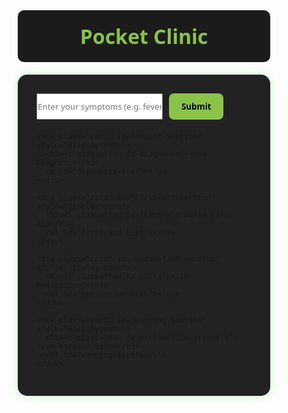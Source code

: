 <!DOCTYPE html>
<html lang="en">
<head>
  <meta charset="UTF-8">
  <meta name="viewport" content="width=device-width, initial-scale=1.0">
  <title>Pocket Clinic</title>
  <link rel="stylesheet" href="https://cdnjs.cloudflare.com/ajax/libs/font-awesome/6.0.0-beta3/css/all.min.css"/>
  <style>
    * {
      margin: 0;
      padding: 0;
      box-sizing: border-box;
      font-family: 'Segoe UI', Tahoma, Geneva, Verdana, sans-serif;
    }

    body {
      background: linear-gradient(to right, #0f2027, #203a43, #2c5364);
      color: #fff;
      padding: 20px;
    }

    header {
      background-color: #1b1b1b;
      padding: 20px;
      text-align: center;
      color: #8BC34A;
      font-size: 2rem;
      font-weight: bold;
      border-radius: 10px;
      margin-bottom: 20px;
    }

    .container {
      max-width: 900px;
      margin: auto;
      background: #222;
      padding: 30px;
      border-radius: 15px;
      box-shadow: 0 0 15px rgba(0,255,0,0.2);
    }

    form {
      display: flex;
      gap: 10px;
      margin-bottom: 20px;
    }

    input[type="text"] {
      flex: 1;
      padding: 12px;
      border: none;
      border-radius: 8px;
      font-size: 1rem;
    }

    button {
      background-color: #8BC34A;
      color: #000;
      padding: 12px 20px;
      border: none;
      border-radius: 8px;
      font-weight: bold;
      cursor: pointer;
      transition: background 0.3s;
    }

    button:hover {
      background-color: #7CB342;
    }

    .card {
      background-color: #333;
      padding: 20px;
      border-radius: 10px;
      margin-bottom: 20px;
      box-shadow: 0 2px 10px rgba(0,255,0,0.1);
    }

    .card h3 {
      color: #8BC34A;
      margin-bottom: 10px;
    }

    .tag {
      display: inline-block;
      background: #4CAF50;
      padding: 5px 10px;
      border-radius: 20px;
      margin: 5px 5px 0 0;
      font-size: 0.9rem;
    }

    ul {
      padding-left: 20px;
    }

    ul li {
      margin-bottom: 5px;
    }
  </style>
</head>
<body>
  <header>
    <i class="fas fa-clinic-medical"></i> Pocket Clinic
  </header>
  <div class="container">
    <form id="symptom-form">
      <input type="text" id="symptoms-input" placeholder="Enter your symptoms (e.g. fever, cough)" required />
      <button type="submit">Submit</button>
    </form>

    <div class="card" id="result-section" style="display:none">
      <h3><i class="fas fa-diagnoses"></i> Diagnosis</h3>
      <p id="diagnosis-text"></p>
    </div>

    <div class="card" id="first-aid-section" style="display:none">
      <h3><i class="fas fa-first-aid"></i> First Aid</h3>
      <ul id="first-aid-list"></ul>
    </div>

    <div class="card" id="medication-section" style="display:none">
      <h3><i class="fas fa-pills"></i> Medications</h3>
      <ul id="medication-list"></ul>
    </div>

    <div class="card" id="warning-section" style="display:none">
      <h3><i class="fas fa-exclamation-triangle"></i> Warning Signs</h3>
      <ul id="warning-list"></ul>
    </div>
  </div>

  <script>
    const form = document.getElementById('symptom-form');
    const input = document.getElementById('symptoms-input');
    const result = document.getElementById('result-section');
    const firstAid = document.getElementById('first-aid-section');
    const medication = document.getElementById('medication-section');
    const warning = document.getElementById('warning-section');

    form.addEventListener('submit', async (e) => {
      e.preventDefault();
      const symptoms = input.value.trim();

      const res = await fetch('http://localhost:5000/api/analyze', {
        method: 'POST',
        headers: {'Content-Type': 'application/json'},
        body: JSON.stringify({ symptoms: symptoms.split(',').map(s => s.trim()) })
      });
      const data = await res.json();

      if (data.success) {
        document.getElementById('diagnosis-text').innerText = data.diagnosis.illness;

        const firstAidList = document.getElementById('first-aid-list');
        firstAidList.innerHTML = '';
        data.diagnosis.firstAid.forEach(item => {
          const li = document.createElement('li');
          li.textContent = item;
          firstAidList.appendChild(li);
        });

        const medicationList = document.getElementById('medication-list');
        medicationList.innerHTML = '';
        data.diagnosis.medications.forEach(med => {
          const li = document.createElement('li');
          li.textContent = `${med.name} (${med.dosage}) - ${med.purpose}`;
          medicationList.appendChild(li);
        });

        const warningList = document.getElementById('warning-list');
        warningList.innerHTML = '';
        data.diagnosis.warningSigns.forEach(sign => {
          const li = document.createElement('li');
          li.textContent = sign;
          warningList.appendChild(li);
        });

        result.style.display = 'block';
        firstAid.style.display = 'block';
        medication.style.display = 'block';
        warning.style.display = 'block';
      }
    });
  </script>
</body>
</html>
